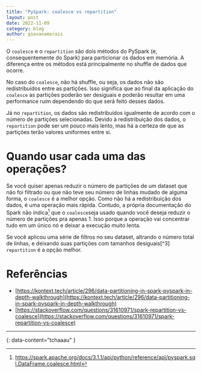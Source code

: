 ```yaml
---
title: "PySpark: coalesce vs repartition"
layout: post
date: 2022-11-09
category: blog
author: giovanamorais
---
```


O `coalesce` e o `repartition` são dois métodos do PySpark (e, consequentemente
do Spark) para particionar os dados em memória. A diferença entre os métodos
está principalmente no shuffle de dados que ocorre.

No caso do `coalesce`, não há shuffle, ou seja, os dados não são redistribuídos
entre as partições. Isso significa que ao final da aplicação do `coalesce` as
partições poderão ser desiguais e poderão resultar em uma performance ruim
dependendo do que será feito desses dados.

Já no `repartition`, os dados são redistribuídos igualmente de acordo com o
número de partições selecionadas. Devido à redistribuição dos dados, o
`repartition` pode ser um pouco mais lento, mas há a certeza de que as partições
terão valores uniformes entre si.


# Quando usar cada uma das operações?

Se você quiser apenas reduzir o número de partições de um dataset que não foi
filtrado ou que não teve seu número de linhas mudado de alguma forma, o
`coalesce` é a melhor opção. Como não há a redistribuição dos dados, é uma
operação mais rápida. Contudo, a própria documentação do Spark não indica[^1]
que o `coalesce`seja usado quando você deseja reduzir o número de partições pra
apenas 1. Isso porque a operação vai concentrar tudo em um único nó e deixar a
execução muito lenta.

Se você aplicou uma série de filtros no seu dataset, altrando o número total de
linhas, e deixando suas partições com tamanhos desiguais[^3]
`repartition` é a opção melhor. 

# Referências

* [https://kontext.tech/article/296/data-partitioning-in-spark-pyspark-in-depth-walkthrough](https://kontext.tech/article/296/data-partitioning-in-spark-pyspark-in-depth-walkthrough)
* [https://stackoverflow.com/questions/31610971/spark-repartition-vs-coalesce](https://stackoverflow.com/questions/31610971/spark-repartition-vs-coalesce)


---
{: data-content="tchaaau" }

[^1]: https://spark.apache.org/docs/3.1.1/api/python/reference/api/pyspark.sql.DataFrame.coalesce.html
[^2]: https://mungingdata.com/apache-spark/filter-where/
